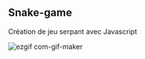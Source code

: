 ## Snake-game
Création de jeu serpant avec Javascript 

![ezgif com-gif-maker](https://user-images.githubusercontent.com/37422000/82759500-324e7000-9dee-11ea-97e8-3507dd61a379.gif)
